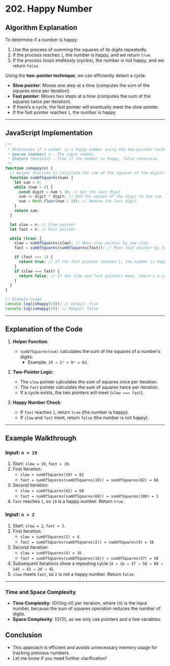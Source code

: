 <!--Here’s how you can solve **Happy Number** using the **two-pointer algorithm** (commonly used for cycle detection, like in Floyd’s cycle-finding algorithm):-->

# **202. Happy Number**

## **Algorithm Explanation**

To determine if a number is happy:

1. Use the process of summing the squares of its digits repeatedly.
2. If the process reaches `1`, the number is happy, and we return `true`.
3. If the process loops endlessly (cycles), the number is not happy, and we return `false`.

Using the **two-pointer technique**, we can efficiently detect a cycle:

- **Slow pointer**: Moves one step at a time (computes the sum of the squares once per iteration).
- **Fast pointer**: Moves two steps at a time (computes the sum of the squares twice per iteration).
- If there’s a cycle, the fast pointer will eventually meet the slow pointer.
- If the fast pointer reaches `1`, the number is happy.

---

## **JavaScript Implementation**

```javascript
/**
 * Determines if a number is a happy number using the two-pointer technique.
 * @param {number} n - The input number.
 * @return {boolean} - True if the number is happy, false otherwise.
 */
function isHappy(n) {
  // Helper function to calculate the sum of the squares of the digits
  function sumOfSquares(num) {
    let sum = 0;
    while (num > 0) {
      const digit = num % 10; // Get the last digit
      sum += digit * digit; // Add the square of the digit to the sum
      num = Math.floor(num / 10); // Remove the last digit
    }
    return sum;
  }

  let slow = n; // Slow pointer
  let fast = n; // Fast pointer

  while (true) {
    slow = sumOfSquares(slow); // Move slow pointer by one step
    fast = sumOfSquares(sumOfSquares(fast)); // Move fast pointer by two steps

    if (fast === 1) {
      return true; // If the fast pointer reaches 1, the number is happy
    }
    if (slow === fast) {
      return false; // If the slow and fast pointers meet, there's a cycle
    }
  }
}

// Example usage
console.log(isHappy(19)); // Output: true
console.log(isHappy(2)); // Output: false
```

---

## **Explanation of the Code**

1. **Helper Function**:

   - `sumOfSquares(num)` calculates the sum of the squares of a number’s digits:
     - Example: `19 → 1² + 9² = 82`.

2. **Two-Pointer Logic**:

   - The `slow` pointer calculates the sum of squares once per iteration.
   - The `fast` pointer calculates the sum of squares twice per iteration.
   - If a cycle exists, the two pointers will meet (`slow === fast`).

3. **Happy Number Check**:
   - If `fast` reaches `1`, return `true` (the number is happy).
   - If `slow` and `fast` meet, return `false` (the number is not happy).

---

## **Example Walkthrough**

### **Input: `n = 19`**

1. Start: `slow = 19`, `fast = 19`.
2. First Iteration:
   - `slow = sumOfSquares(19) = 82`
   - `fast = sumOfSquares(sumOfSquares(19)) = sumOfSquares(82) = 68`
3. Second Iteration:
   - `slow = sumOfSquares(82) = 68`
   - `fast = sumOfSquares(sumOfSquares(68)) = sumOfSquares(100) = 1`
4. `fast` reaches `1`, so `19` is a happy number. Return `true`.

### **Input: `n = 2`**

1. Start: `slow = 2`, `fast = 2`.
2. First Iteration:
   - `slow = sumOfSquares(2) = 4`
   - `fast = sumOfSquares(sumOfSquares(2)) = sumOfSquares(4) = 16`
3. Second Iteration:
   - `slow = sumOfSquares(4) = 16`
   - `fast = sumOfSquares(sumOfSquares(16)) = sumOfSquares(37) = 58`
4. Subsequent iterations show a repeating cycle (`4 → 16 → 37 → 58 → 89 → 145 → 42 → 20 → 4`).
5. `slow` meets `fast`, so `2` is not a happy number. Return `false`.

---

### **Time and Space Complexity**

- **Time Complexity**: \(O(\log n)\) per iteration, where \(n\) is the input number,
  because the sum of squares operation reduces the number of digits.
- **Space Complexity**: \(O(1)\), as we only use pointers and a few variables.

## **Conclusion**

- This approach is efficient and avoids unnecessary memory usage for tracking previous numbers.
- Let me know if you need further clarification!
